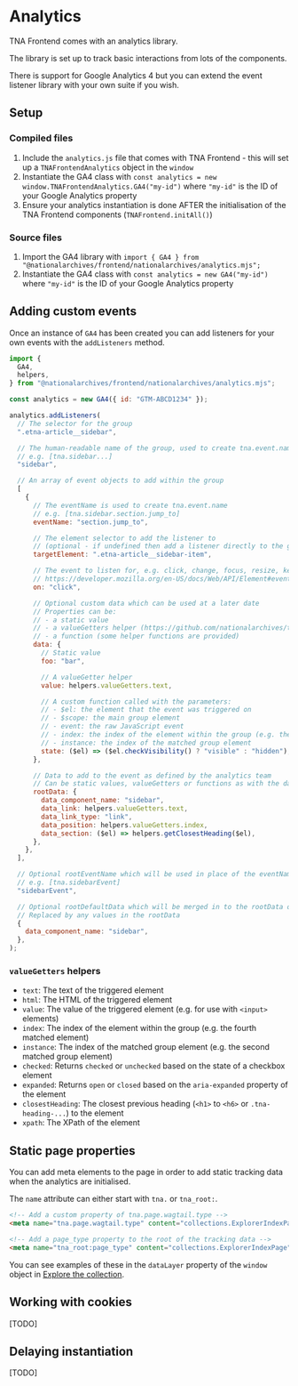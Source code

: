 # Analytics

TNA Frontend comes with an analytics library.

The library is set up to track basic interactions from lots of the components.

There is support for Google Analytics 4 but you can extend the event listener library with your own suite if you wish.

## Setup

### Compiled files

1. Include the `analytics.js` file that comes with TNA Frontend - this will set up a `TNAFrontendAnalytics` object in the `window`
1. Instantiate the GA4 class with `const analytics = new window.TNAFrontendAnalytics.GA4("my-id")` where `"my-id"` is the ID of your Google Analytics property
1. Ensure your analytics instantiation is done AFTER the initialisation of the TNA Frontend components (`TNAFrontend.initAll()`)

### Source files

1. Import the GA4 library with `import { GA4 } from "@nationalarchives/frontend/nationalarchives/analytics.mjs";`
1. Instantiate the GA4 class with `const analytics = new GA4("my-id")` where `"my-id"` is the ID of your Google Analytics property

## Adding custom events

Once an instance of `GA4` has been created you can add listeners for your own events with the `addListeners` method.

```js
import {
  GA4,
  helpers,
} from "@nationalarchives/frontend/nationalarchives/analytics.mjs";

const analytics = new GA4({ id: "GTM-ABCD1234" });

analytics.addListeners(
  // The selector for the group
  ".etna-article__sidebar",

  // The human-readable name of the group, used to create tna.event.name
  // e.g. [tna.sidebar...]
  "sidebar",

  // An array of event objects to add within the group
  [
    {
      // The eventName is used to create tna.event.name
      // e.g. [tna.sidebar.section.jump_to]
      eventName: "section.jump_to",

      // The element selector to add the listener to
      // (optional - if undefined then add a listener directly to the group element)
      targetElement: ".etna-article__sidebar-item",

      // The event to listen for, e.g. click, change, focus, resize, keyup
      // https://developer.mozilla.org/en-US/docs/Web/API/Element#events
      on: "click",

      // Optional custom data which can be used at a later date
      // Properties can be:
      // - a static value
      // - a valueGetters helper (https://github.com/nationalarchives/tna-frontend/blob/main/src/nationalarchives/lib/analytics-helpers.mjs#L56-L72)
      // - a function (some helper functions are provided)
      data: {
        // Static value
        foo: "bar",

        // A valueGetter helper
        value: helpers.valueGetters.text,

        // A custom function called with the parameters:
        // - $el: the element that the event was triggered on
        // - $scope: the main group element
        // - event: the raw JavaScript event
        // - index: the index of the element within the group (e.g. the fourth matched element)
        // - instance: the index of the matched group element
        state: ($el) => ($el.checkVisibility() ? "visible" : "hidden"),
      },

      // Data to add to the event as defined by the analytics team
      // Can be static values, valueGetters or functions as with the data property
      rootData: {
        data_component_name: "sidebar",
        data_link: helpers.valueGetters.text,
        data_link_type: "link",
        data_position: helpers.valueGetters.index,
        data_section: ($el) => helpers.getClosestHeading($el),
      },
    },
  ],

  // Optional rootEventName which will be used in place of the eventName of each event
  // e.g. [tna.sidebarEvent]
  "sidebarEvent",

  // Optional rootDefaultData which will be merged in to the rootData of each event
  // Replaced by any values in the rootData
  {
    data_component_name: "sidebar",
  },
);
```

### `valueGetters` helpers

- `text`: The text of the triggered element
- `html`: The HTML of the triggered element
- `value`: The value of the triggered element (e.g. for use with `<input>` elements)
- `index`: The index of the element within the group (e.g. the fourth matched element)
- `instance`: The index of the matched group element (e.g. the second matched group element)
- `checked`: Returns `checked` or `unchecked` based on the state of a checkbox element
- `expanded`: Returns `open` or `closed` based on the `aria-expanded` property of the element
- `closestHeading`: The closest previous heading (`<h1>` to `<h6>` or `.tna-heading-...`) to the element
- `xpath`: The XPath of the element

## Static page properties

You can add meta elements to the page in order to add static tracking data when the analytics are initialised.

The `name` attribute can either start with `tna.` or `tna_root:`.

```html
<!-- Add a custom property of tna.page.wagtail.type -->
<meta name="tna.page.wagtail.type" content="collections.ExplorerIndexPage" />

<!-- Add a page_type property to the root of the tracking data -->
<meta name="tna_root:page_type" content="collections.ExplorerIndexPage" />
```

You can see examples of these in the `dataLayer` property of the `window` object in [Explore the collection](https://www.nationalarchives.gov.uk/explore-the-collection/).

## Working with cookies

[TODO]

## Delaying instantiation

[TODO]
